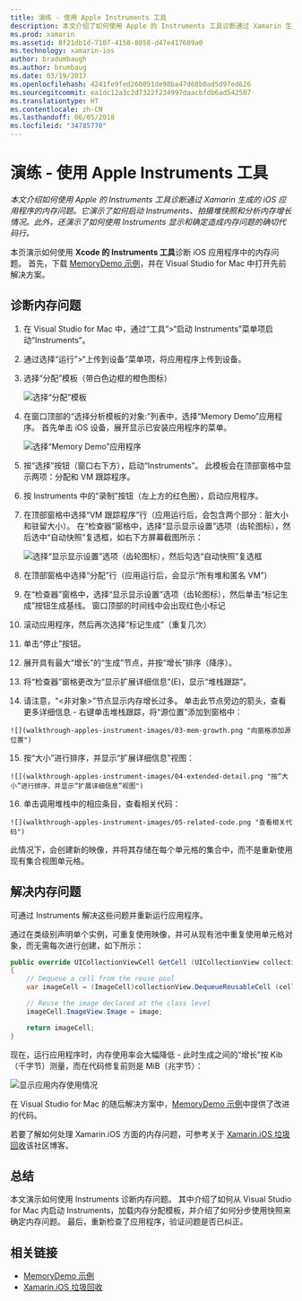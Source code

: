 ```yaml
---
title: 演练 - 使用 Apple Instruments 工具
description: 本文介绍了如何使用 Apple 的 Instruments 工具诊断通过 Xamarin 生成的 iOS 应用程序的内存问题。 它演示了如何启动 Instruments、拍摄堆快照、分析内存增长情况等。
ms.prod: xamarin
ms.assetid: 8f21db1d-7107-4158-8058-d47e417689a0
ms.technology: xamarin-ios
author: bradumbaugh
ms.author: brumbaug
ms.date: 03/19/2017
ms.openlocfilehash: 4241fe9fed260091de98ba47d68b0ad5d97ed626
ms.sourcegitcommit: ea1dc12a3c2d7322f234997daacbfdb6ad542507
ms.translationtype: HT
ms.contentlocale: zh-CN
ms.lasthandoff: 06/05/2018
ms.locfileid: "34785770"
---
```

# <a name="walkthrough---using-apples-instruments-tool"></a>演练 - 使用 Apple Instruments 工具

_本文介绍如何使用 Apple 的 Instruments 工具诊断通过 Xamarin 生成的 iOS 应用程序的内存问题。它演示了如何启动 Instruments、拍摄堆快照和分析内存增长情况。此外，还演示了如何使用 Instruments 显示和确定造成内存问题的确切代码行。_

本页演示如何使用 **Xcode 的 Instruments 工具**诊断 iOS 应用程序中的内存问题。
首先，下载 [MemoryDemo 示例](https://developer.xamarin.com/samples/monotouch/Profiling/MemoryDemo/)，并在 Visual Studio for Mac 中打开先前解决方案。

## <a name="diagnosing-the-memory-issues"></a>诊断内存问题

1.  在 Visual Studio for Mac 中，通过“工具”>“启动 Instruments”菜单项启动“Instruments”。
2.  通过选择“运行”>“上传到设备”菜单项，将应用程序上传到设备。
3.  选择“分配”模板（带白色边框的橙色图标）

    ![](walkthrough-apples-instrument-images/00-allocations-tempate.png "选择“分配”模板")

4.  在窗口顶部的“选择分析模板的对象:”列表中，选择“Memory Demo”应用程序。 首先单击 iOS 设备，展开显示已安装应用程序的菜单。

    ![](walkthrough-apples-instrument-images/01-mem-demo.png "选择“Memory Demo”应用程序")

5.  按“选择”按钮（窗口右下方），启动“Instruments”。 此模板会在顶部窗格中显示两项：分配和 VM 跟踪程序。

6.  按 Instruments 中的“录制”按钮（左上方的红色圈），启动应用程序。

7.  在顶部窗格中选择“VM 跟踪程序”行（应用运行后，会包含两个部分：脏大小和驻留大小）。 在“检查器”窗格中，选择“显示显示设置”选项（齿轮图标），然后选中“自动快照”复选框，如右下方屏幕截图所示：

    ![](walkthrough-apples-instrument-images/02-auto-snapshot.png "选择“显示显示设置”选项（齿轮图标），然后勾选“自动快照”复选框")

8.  在顶部窗格中选择“分配”行（应用运行后，会显示“所有堆和匿名 VM”）
9.  在“检查器”窗格中，选择“显示显示设置”选项（齿轮图标），然后单击“标记生成”按钮生成基线。 窗口顶部的时间线中会出现红色小标记
10.  滚动应用程序，然后再次选择“标记生成”（重复几次）
11.  单击“停止”按钮。
12.  展开具有最大“增长”的“生成”节点，并按“增长”排序（降序）。
13.  将“检查器”窗格更改为“显示扩展详细信息”(E)，显示“堆栈跟踪”。

14.  请注意，“<非对象>”节点显示内存增长过多。 单击此节点旁边的箭头，查看更多详细信息 - 右键单击堆栈跟踪，将“源位置”添加到窗格中：

    ![](walkthrough-apples-instrument-images/03-mem-growth.png "向窗格添加源位置")

15.  按“大小”进行排序，并显示“扩展详细信息”视图：

    ![](walkthrough-apples-instrument-images/04-extended-detail.png "按“大小”进行排序，并显示“扩展详细信息”视图")

16.  单击调用堆栈中的相应条目，查看相关代码：

    ![](walkthrough-apples-instrument-images/05-related-code.png "查看相关代码")

此情况下，会创建新的映像，并将其存储在每个单元格的集合中，而不是重新使用现有集合视图单元格。

## <a name="resolving-the-memory-issues"></a>解决内存问题

可通过 Instruments 解决这些问题并重新运行应用程序。

通过在类级别声明单个实例，可重复使用映像，并可从现有池中重复使用单元格对象，而无需每次进行创建，如下所示：

```csharp
public override UICollectionViewCell GetCell (UICollectionView collectionView, NSIndexPath indexPath)
{
    // Dequeue a cell from the reuse pool
    var imageCell = (ImageCell)collectionView.DequeueReusableCell (cellId, indexPath);

    // Reuse the image declared at the class level
    imageCell.ImageView.Image = image;

    return imageCell;
}
```

现在，运行应用程序时，内存使用率会大幅降低 - 此时生成之间的“增长”按 Kib（千字节）测量，而在代码修复前则是 MiB（兆字节）：

![](walkthrough-apples-instrument-images/06-reduced-memory.png "显示应用内存使用情况")

在 Visual Studio for Mac 的随后解决方案中，[MemoryDemo 示例](https://developer.xamarin.com/samples/monotouch/Profiling/MemoryDemo/)中提供了改进的代码。

若要了解如何处理 Xamarin.iOS 方面的内存问题，可参考关于 [Xamarin.iOS 垃圾回收](https://krumelur.me/2015/04/27/xamarin-ios-the-garbage-collector-and-me/)该社区博客。


## <a name="summary"></a>总结

本文演示如何使用 Instruments 诊断内存问题。
其中介绍了如何从 Visual Studio for Mac 内启动 Instruments，加载内存分配模板，并介绍了如何分步使用快照来确定内存问题。
最后，重新检查了应用程序，验证问题是否已纠正。


## <a name="related-links"></a>相关链接

- [MemoryDemo 示例](https://developer.xamarin.com/samples/monotouch/Profiling/MemoryDemo/)
- [Xamarin.iOS 垃圾回收](https://krumelur.me/2015/04/27/xamarin-ios-the-garbage-collector-and-me/)
